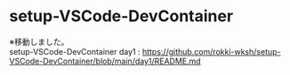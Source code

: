 # setup-VSCode-DevContainer

※移動しました。  
setup-VSCode-DevContainer day1 : https://github.com/rokki-wksh/setup-VSCode-DevContainer/blob/main/day1/README.md
